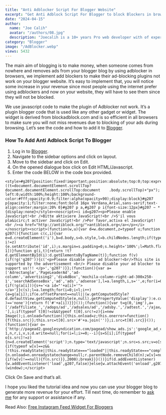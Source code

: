 ```yaml
---
title: "Anti Adblocker Script For Blogger Website"
excerpt: "Get Anti Adblock Script For Blogger to block Blockers in browsers that would make you earn less. Learn to add an anti-adblocker to Blogger."
date: "2024-04-15"
author:
  name: "Joe Calih"
  avatar: "/authors/08.jpg"
  description: "Joecalih is a 10+ years Pro web developer with of experience in React and Next.js."
category: "Blogger"
image: "/AdBlocker.webp"
views: 5432
---
```



The main aim of blogging is to make money, when someone comes from nowhere and removes ads from your blogger blog by using adblocker in browsers, we implement add blockers to make their ad-blocking plugins not work on your blogger website. It’s easy to implement that, you will notice some increase in your revenue since most people using the internet prefer using adblockers and now on your website, they will have to see them since they will not be blocked.

We use javascript code to make the plugin of Adblocker not work. It’s a plugin blogger code that is used like any other gadget or widget. The widget is derived from blockadblock.com and is so efficient in all browsers to make sure you will not miss revenues due to blocking of your ads during browsing. Let’s see the code and how to add it to [Blogger](/category/blogger).

### How To Add Anti Adblock Script To Blogger

1.  Log in to [Blogger](http://blogger.com/).
2.  Navigate to the sidebar options and click on layout.
3.  Move to the sidebar and click on Edit.
4.  On the opened dialogue box click on Edit HTML/Javascript.
5.  Enter the code BELOW in the code box provided.

```
<style>#g207{position:fixed!important;position:absolute;top:0;top:expression ((t=document.documentElement.scrollTop?document.documentElement.scrollTop:document    .body.scrollTop)+"px");    left:0;width:100%;height:100%;background-color:#fff;opacity:0.9;filter:alpha(opacity=90);display:block}#g207 p{opacity:1;filter:none;font:bold 16px Verdana,Arial,sans-serif;text-align:center;margin:20% 0}#g207 p a,#g207 p i{font-size:12px}#g207 ~ *{display:none}</style><noscript><i id=g207><p>Please enable JavaScript!<br />Bitte aktiviere JavaScript!<br />S'il vous pla&icirc;t activer JavaScript!<br />Por favor,activa el JavaScript!<br /><a href="http://antiblock.org/">antiblock.org</a></p></i></noscript><script>(function(w,u){var d=w.document,z=typeof u;function g207(){function c(c,i){var e=d.createElement('i'),b=d.body,s=b.style,l=b.childNodes.length;if(typeof i!=z){e.setAttribute('id',i);s.margin=s.padding=0;s.height='100%';l=Math.floor(Math.random()*l)+1}e.innerHTML=c;b.insertBefore(e,b.childNodes[l-1])}function g(i,t){return !t?d.getElementById(i):d.getElementsByTagName(t)};function f(v){if(!g('g207')){c('<p>Please disable your ad blocker!<br/>This site is supported by the advertisement <br/> Please disable your ad blocker to support us!!! </p>','g207')}};(function(){var a=['Adrectangle','PageLeaderAd','ad-column','advertising2','divAdBox','mochila-column-right-ad-300x250-1','searchAdSenseBox','ad','ads','adsense'],l=a.length,i,s='',e;for(i=0;i<l;i++){if(!g(a[i])){s+='<a id="'+a[i]+'"></a>'}}c(s);l=a.length;for(i=0;i<l;i++){e=g(a[i]);if(e.offsetParent==null||(w.getComputedStyle?d.defaultView.getComputedStyle(e,null).getPropertyValue('display'):e.currentStyle.display    )=='none'){return f('#'+a[i])}}}());(function(){var t=g(0,'img'),a=['/adaffiliate_','/adops/ad','/adsales/ad','/adsby.','/adtest.','/ajax/ads/ad','/controller/ads/ad','/pageads/ad','/weather/ads/ad','-728x90-'],i;if(typeof t[0]!=z&&typeof t[0].src!=z){i=new Image();i.onload=function(){this.onload=z;this.onerror=function(){f(this.src)};this.src=t[0].src+'#'+a.join('')};i.src=t[0].src}}());(function(){var o={'http://pagead2.googlesyndication.com/pagead/show_ads.js':'google_ad_client','http://js.adscale.de/getads.js':'adscale_slot_id','http://get.mirando.de/mirando.js':'adPlaceId'},S=g(0,'script'),l=S.length-1,n,r,i,v,s;d.write=null;for(i=l;i>=0;--i){s=S[i];if(typeof o[s.src]!=z){n=d.createElement('script');n.type='text/javascript';n.src=s.src;v=o[s.src];w[v]=u;r=S[0];n.onload=n.onreadystatechange=function(){if(typeof w[v]==z&&(!this.readyState||this.readyState==="loaded"||this.readyState==="complete")){n.onload=n.onreadystatechange=null;r.parentNode.removeChild(n);w[v]=null}};r.parentNode.insertBefore(n,r);setTimeout(function(){if(w[v]!==null){f(n.src)}},2000);break}}}())}if(d.addEventListener){w.addEventListener('load',g207,false)}else{w.attachEvent('onload',g207)}})(window);</script>
```

Click On Save and that’s all.

I hope you liked the tutorial idea and now you can use your blogger blog to generate more revenue for your effort. Till next time, do remember to [ask me](/contact) for any support or assistance if any.

Read Also: [Free Instagram Feed Widget For Bloggers](https://joecalih.co.ke/social-media-sidebar-widget-for-blogger/)